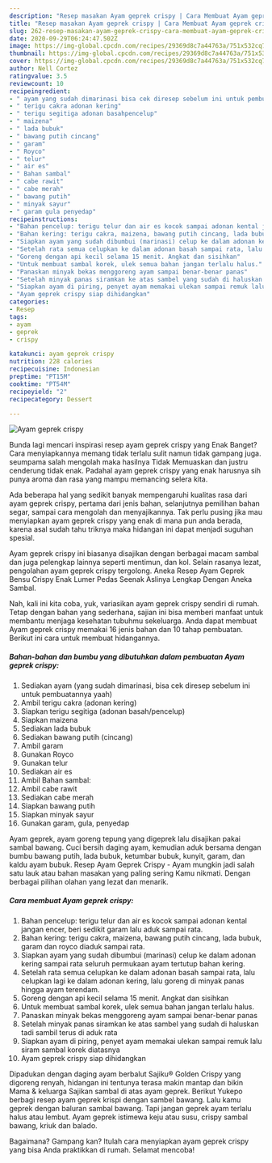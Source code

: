 ```yaml
---
description: "Resep masakan Ayam geprek crispy | Cara Membuat Ayam geprek crispy Yang Bisa Manjain Lidah"
title: "Resep masakan Ayam geprek crispy | Cara Membuat Ayam geprek crispy Yang Bisa Manjain Lidah"
slug: 262-resep-masakan-ayam-geprek-crispy-cara-membuat-ayam-geprek-crispy-yang-bisa-manjain-lidah
date: 2020-09-29T06:24:47.502Z
image: https://img-global.cpcdn.com/recipes/29369d8c7a44763a/751x532cq70/ayam-geprek-crispy-foto-resep-utama.jpg
thumbnail: https://img-global.cpcdn.com/recipes/29369d8c7a44763a/751x532cq70/ayam-geprek-crispy-foto-resep-utama.jpg
cover: https://img-global.cpcdn.com/recipes/29369d8c7a44763a/751x532cq70/ayam-geprek-crispy-foto-resep-utama.jpg
author: Nell Cortez
ratingvalue: 3.5
reviewcount: 10
recipeingredient:
- " ayam yang sudah dimarinasi bisa cek diresep sebelum ini untuk pembuatannya yaah"
- " terigu cakra adonan kering"
- " terigu segitiga adonan basahpencelup"
- " maizena"
- " lada bubuk"
- " bawang putih cincang"
- " garam"
- " Royco"
- " telur"
- " air es"
- " Bahan sambal"
- " cabe rawit"
- " cabe merah"
- " bawang putih"
- " minyak sayur"
- " garam gula penyedap"
recipeinstructions:
- "Bahan pencelup: terigu telur dan air es kocok sampai adonan kental jangan encer, beri sedikit garam lalu aduk sampai rata."
- "Bahan kering: terigu cakra, maizena, bawang putih cincang, lada bubuk, garam dan royco diaduk sampai rata."
- "Siapkan ayam yang sudah dibumbui (marinasi) celup ke dalam adonan kering sampai rata seluruh permukaan ayam tertutup bahan kering."
- "Setelah rata semua celupkan ke dalam adonan basah sampai rata, lalu celupkan lagi ke dalam adonan kering, lalu goreng di minyak panas hingga ayam terendam."
- "Goreng dengan api kecil selama 15 menit. Angkat dan sisihkan"
- "Untuk membuat sambal korek, ulek semua bahan jangan terlalu halus."
- "Panaskan minyak bekas menggoreng ayam sampai benar-benar panas"
- "Setelah minyak panas siramkan ke atas sambel yang sudah di haluskan tadi sambil terus di aduk rata"
- "Siapkan ayam di piring, penyet ayam memakai ulekan sampai remuk lalu siram sambal korek diatasnya"
- "Ayam geprek crispy siap dihidangkan"
categories:
- Resep
tags:
- ayam
- geprek
- crispy

katakunci: ayam geprek crispy 
nutrition: 228 calories
recipecuisine: Indonesian
preptime: "PT15M"
cooktime: "PT54M"
recipeyield: "2"
recipecategory: Dessert

---
```



![Ayam geprek crispy](https://img-global.cpcdn.com/recipes/29369d8c7a44763a/751x532cq70/ayam-geprek-crispy-foto-resep-utama.jpg)

Bunda lagi mencari inspirasi resep ayam geprek crispy yang Enak Banget? Cara menyiapkannya memang tidak terlalu sulit namun tidak gampang juga. seumpama salah mengolah maka hasilnya Tidak Memuaskan dan justru cenderung tidak enak. Padahal ayam geprek crispy yang enak harusnya sih punya aroma dan rasa yang mampu memancing selera kita.

Ada beberapa hal yang sedikit banyak mempengaruhi kualitas rasa dari ayam geprek crispy, pertama dari jenis bahan, selanjutnya pemilihan bahan segar, sampai cara mengolah dan menyajikannya. Tak perlu pusing jika mau menyiapkan ayam geprek crispy yang enak di mana pun anda berada, karena asal sudah tahu triknya maka hidangan ini dapat menjadi suguhan spesial.

Ayam geprek crispy ini biasanya disajikan dengan berbagai macam sambal dan juga pelengkap lainnya seperti mentimun, dan kol. Selain rasanya lezat, pengolahan ayam geprek crispy tergolong. Aneka Resep Ayam Geprek Bensu Crispy Enak Lumer Pedas Seenak Aslinya Lengkap Dengan Aneka Sambal.


Nah, kali ini kita coba, yuk, variasikan ayam geprek crispy sendiri di rumah. Tetap dengan bahan yang sederhana, sajian ini bisa memberi manfaat untuk membantu menjaga kesehatan tubuhmu sekeluarga. Anda dapat membuat Ayam geprek crispy memakai 16 jenis bahan dan 10 tahap pembuatan. Berikut ini cara untuk membuat hidangannya.

<!--inarticleads1-->

##### Bahan-bahan dan bumbu yang dibutuhkan dalam pembuatan Ayam geprek crispy:

1. Sediakan  ayam (yang sudah dimarinasi, bisa cek diresep sebelum ini untuk pembuatannya yaah)
1. Ambil  terigu cakra (adonan kering)
1. Siapkan  terigu segitiga (adonan basah/pencelup)
1. Siapkan  maizena
1. Sediakan  lada bubuk
1. Sediakan  bawang putih (cincang)
1. Ambil  garam
1. Gunakan  Royco
1. Gunakan  telur
1. Sediakan  air es
1. Ambil  Bahan sambal:
1. Ambil  cabe rawit
1. Sediakan  cabe merah
1. Siapkan  bawang putih
1. Siapkan  minyak sayur
1. Gunakan  garam, gula, penyedap


Ayam geprek, ayam goreng tepung yang digeprek lalu disajikan pakai sambal bawang. Cuci bersih daging ayam, kemudian aduk bersama dengan bumbu bawang putih, lada bubuk, ketumbar bubuk, kunyit, garam, dan kaldu ayam bubuk. Resep Ayam Geprek Crispy - Ayam mungkin jadi salah satu lauk atau bahan masakan yang paling sering Kamu nikmati. Dengan berbagai pilihan olahan yang lezat dan menarik. 

<!--inarticleads2-->

##### Cara membuat Ayam geprek crispy:

1. Bahan pencelup: terigu telur dan air es kocok sampai adonan kental jangan encer, beri sedikit garam lalu aduk sampai rata.
1. Bahan kering: terigu cakra, maizena, bawang putih cincang, lada bubuk, garam dan royco diaduk sampai rata.
1. Siapkan ayam yang sudah dibumbui (marinasi) celup ke dalam adonan kering sampai rata seluruh permukaan ayam tertutup bahan kering.
1. Setelah rata semua celupkan ke dalam adonan basah sampai rata, lalu celupkan lagi ke dalam adonan kering, lalu goreng di minyak panas hingga ayam terendam.
1. Goreng dengan api kecil selama 15 menit. Angkat dan sisihkan
1. Untuk membuat sambal korek, ulek semua bahan jangan terlalu halus.
1. Panaskan minyak bekas menggoreng ayam sampai benar-benar panas
1. Setelah minyak panas siramkan ke atas sambel yang sudah di haluskan tadi sambil terus di aduk rata
1. Siapkan ayam di piring, penyet ayam memakai ulekan sampai remuk lalu siram sambal korek diatasnya
1. Ayam geprek crispy siap dihidangkan


Dipadukan dengan daging ayam berbalut Sajiku® Golden Crispy yang digoreng renyah, hidangan ini tentunya terasa makin mantap dan bikin Mama &amp; keluarga Sajikan sambal di atas ayam geprek. Berikut Yukepo berbagi resep ayam geprek krispi dengan sambel bawang. Lalu kamu geprek dengan baluran sambal bawang. Tapi jangan geprek ayam terlalu halus atau lembut. Ayam geprek istimewa keju atau susu, crispy sambal bawang, kriuk dan balado. 

Bagaimana? Gampang kan? Itulah cara menyiapkan ayam geprek crispy yang bisa Anda praktikkan di rumah. Selamat mencoba!
